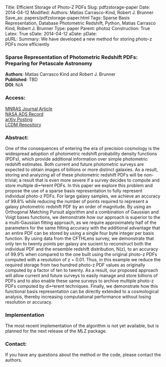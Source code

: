 Title: Efficient Storage of Photo-Z PDFs
Slug: pdfzstorage-paper
Date: 2014-04-12
Modified: 
Authors: Matias Carrasco-Kind, Robert J. Brunner
Save_as: papers/pdfzstorage-paper.html
Tags: Sparse Basis Representation, Database Photometric Redshift, Python, Matias Carrasco Kind, Robert J. Brunner
Type: paper
Parent: photoz
Construction: True
Latex: True
sDate: 2014-04-12
aDate: 
pDate: 	
pURL: 
Summary: We have developed a new method for storing photo-z PDFs more efficiently

### Sparse Representation of Photometric Redshift PDFs: Preparing for Petascale Astronomy

**Authors**: Matias Carrasco Kind and Robert J. Brunner  
**Published**:   TBD  
**DOI**: N/A

### Access:
[MNRAS Journal Article]()  
[NASA ADS Record]()  
[arXiv Posting]()  
[LCDM Repository](/static/papers/pdf_storage_final.pdf)

### Abstract:

One of the consequences of entering the era of precision cosmology is
the widespread adoption of photometric redshift probability density
functions (PDFs), which provide additional information over simple
photometric redshift estimates. Both current and future photometric
surveys are expected to obtain images of billions or more distinct
galaxies. As a result, storing and analyzing all of these photometric
redshift PDFs will be non- trivial; a result that is even more severe if
a survey decides to compute and store multiple di↵erent PDFs. In this
paper we explore this problem and propose the use of a sparse basis
representation to fully represent individual photo-z PDFs. For large
galaxy samples, we achieve an accuracy of 99.8% while reducing the
number of points required to represent a galaxy photometric redshift PDF
by an order of magnitude. By using an Orthogonal Matching Pursuit
algorithm and a combination of Gaussian and Voigt bases functions, we
demonstrate how our approach is superior to the a multi-Gaussian fitting
approach, as we require approximately half of the parameters for the
same fitting accuracy with the additional advantage that an entire PDF
can be stored by using a single four byte integer per basis function. By
using data from the CFTHLens survey, we demonstrate that only ten to
twenty points per galaxy are su cient to reconstruct both the individual
PDF and the ensemble redshift distribution, N(z), to an accuracy of
99.9% when compared to the one built using the original photo-z PDFs
computed with a resolution of  z = 0.01. Thus, in this example we reduce
the required storage from two hundred photo-z PDF values as originally
computed by a factor of ten to twenty. As a result, our proposed
approach will allow current and future surveys to easily manage and
store billions of PDFs and to also enable these same surveys to archive
multiple photo-z PDFs computed by di↵erent techniques. Finally, we
demonstrate how this functional basis representation can be directly
extended to a cosmological analysis, thereby increasing computational
performance without losing resolution or accuracy.

### Implementation

The most recent implementation of the algorithm is not yet available,
but is planned for the next release of the MLZ package.

### Contact:

If you have any questions about the method or the code, please contact
the authors.
